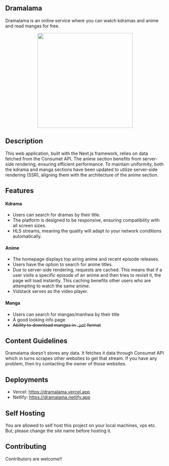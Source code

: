 ## Dramalama

Dramalama is an online service where you can watch kdramas and anime and read mangas for free.

<p align="center">
  <img width="300" height="300" src="https://github.com/real-zephex/Dramalama/assets/143923795/add2af15-7d1a-4185-8c48-c31be488d559">
</p>

## Description

This web application, built with the Next.js framework, relies on data fetched from the Consumet API. The anime section benefits from server-side rendering, ensuring efficient performance. To maintain uniformity, both the kdrama and manga sections have been updated to utilize server-side rendering (SSR), aligning them with the architecture of the anime section.

## Features

#### Kdrama

-   Users can search for dramas by their title.
-   The platform is designed to be responsive, ensuring compatibility with all screen sizes.
-   HLS streams, meaning the quality will adapt to your network conditions automatically.

#### Anime

-   The homepage displays top airing anime and recent episode releases.
-   Users have the option to search for anime titles.
-   Due to server-side rendering, requests are cached. This means that if a user visits a specific episode of an anime and then tries to revisit it, the page will load instantly. This caching benefits other users who are attempting to watch the same anime.
-   Vidstack serves as the video player.

#### Manga

-   Users can search for mangas/manhwa by their title
-   A good looking info page
-   ~~Ability to download mangas in `.pdf` format~~

## Content Guidelines

Dramalama doesn't stores any data. It fetches it data through Consumet API which in turns scrapes other websites to get that stream. If you have any problem, then try contacting the owner of those websites.

## Deployments

-   Vercel: https://dramalama.vercel.app
-   Netlify: https://dramalama.netlify.app

## Self Hosting

You are allowed to self host this project on your local machines, vps etc. But, please change the site name before hosting it.

## Contributing

Contributors are welcome!!
